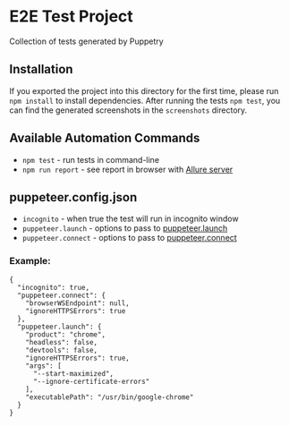 # E2E Test Project

Collection of tests generated by Puppetry

## Installation

If you exported the project into this directory for the first time, please run `npm install` to install dependencies.
After running the tests `npm test`, you can find the generated screenshots in the `screenshots` directory.

## Available Automation Commands
- `npm test` - run tests in command-line
- `npm run report` - see report in browser with [Allure server](https://github.com/allure-framework/allure2)

## puppeteer.config.json

- `incognito` - when true the test will run in incognito window
- `puppeteer.launch` - options to pass to [puppeteer.launch](https://pptr.dev/#?product=Puppeteer&version=v2.1.0&show=api-puppeteerlaunchoptions)
- `puppeteer.connect` - options to pass to [puppeteer.connect](https://pptr.dev/#?product=Puppeteer&version=v2.1.0&show=api-puppeteerconnectoptions)

### Example:

```
{
  "incognito": true,
  "puppeteer.connect": {
    "browserWSEndpoint": null,
    "ignoreHTTPSErrors": true
  },
  "puppeteer.launch": {
    "product": "chrome",
    "headless": false,
    "devtools": false,
    "ignoreHTTPSErrors": true,
    "args": [
      "--start-maximized",
      "--ignore-certificate-errors"
    ],
    "executablePath": "/usr/bin/google-chrome"
  }
}
```